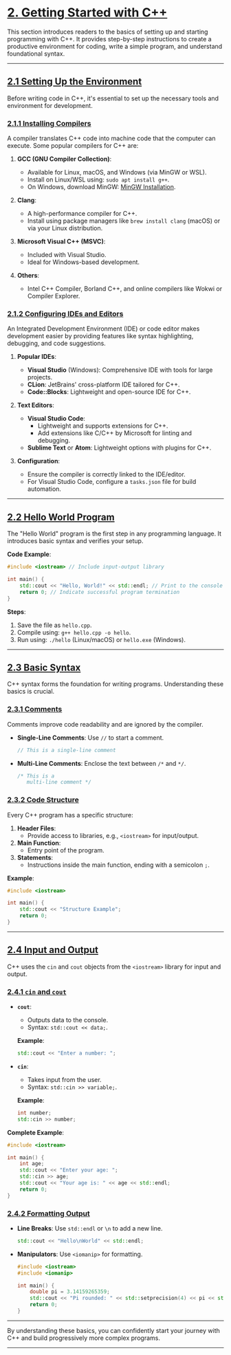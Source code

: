 # [**2. Getting Started with C++**](#2-getting-started-with-c)

This section introduces readers to the basics of setting up and starting programming with C++. It provides step-by-step instructions to create a productive environment for coding, write a simple program, and understand foundational syntax.

---

## [**2.1 Setting Up the Environment**](#21-setting-up-the-environment)

Before writing code in C++, it's essential to set up the necessary tools and environment for development.

### [**2.1.1 Installing Compilers**](#211-installing-compilers)

A compiler translates C++ code into machine code that the computer can execute. Some popular compilers for C++ are:

1. **GCC (GNU Compiler Collection)**:
   - Available for Linux, macOS, and Windows (via MinGW or WSL).
   - Install on Linux/WSL using: `sudo apt install g++`.
   - On Windows, download MinGW: [MinGW Installation](http://www.mingw.org/).

2. **Clang**:
   - A high-performance compiler for C++.
   - Install using package managers like `brew install clang` (macOS) or via your Linux distribution.

3. **Microsoft Visual C++ (MSVC)**:
   - Included with Visual Studio.
   - Ideal for Windows-based development.

4. **Others**:
   - Intel C++ Compiler, Borland C++, and online compilers like Wokwi or Compiler Explorer.

### [**2.1.2 Configuring IDEs and Editors**](#212-configuring-ides-and-editors)

An Integrated Development Environment (IDE) or code editor makes development easier by providing features like syntax highlighting, debugging, and code suggestions.

1. **Popular IDEs**:
   - **Visual Studio** (Windows): Comprehensive IDE with tools for large projects.
   - **CLion**: JetBrains' cross-platform IDE tailored for C++.
   - **Code::Blocks**: Lightweight and open-source IDE for C++.

2. **Text Editors**:
   - **Visual Studio Code**:
     - Lightweight and supports extensions for C++.
     - Add extensions like C/C++ by Microsoft for linting and debugging.
   - **Sublime Text** or **Atom**: Lightweight options with plugins for C++.

3. **Configuration**:
   - Ensure the compiler is correctly linked to the IDE/editor.
   - For Visual Studio Code, configure a `tasks.json` file for build automation.

---

## [**2.2 Hello World Program**](#22-hello-world-program)

The "Hello World" program is the first step in any programming language. It introduces basic syntax and verifies your setup.

**Code Example**:
```cpp
#include <iostream> // Include input-output library

int main() {
    std::cout << "Hello, World!" << std::endl; // Print to the console
    return 0; // Indicate successful program termination
}
```

**Steps**:
1. Save the file as `hello.cpp`.
2. Compile using: `g++ hello.cpp -o hello`.
3. Run using: `./hello` (Linux/macOS) or `hello.exe` (Windows).

---

## [**2.3 Basic Syntax**](#23-basic-syntax)

C++ syntax forms the foundation for writing programs. Understanding these basics is crucial.

### [**2.3.1 Comments**](#231-comments)
Comments improve code readability and are ignored by the compiler.

- **Single-Line Comments**:
  Use `//` to start a comment.
  ```cpp
  // This is a single-line comment
  ```

- **Multi-Line Comments**:
  Enclose the text between `/*` and `*/`.
  ```cpp
  /* This is a
     multi-line comment */
  ```

### [**2.3.2 Code Structure**](#232-code-structure)
Every C++ program has a specific structure:
1. **Header Files**:
   - Provide access to libraries, e.g., `<iostream>` for input/output.
2. **Main Function**:
   - Entry point of the program.
3. **Statements**:
   - Instructions inside the main function, ending with a semicolon `;`.

**Example**:
```cpp
#include <iostream>

int main() { 
    std::cout << "Structure Example"; 
    return 0; 
}
```

---

## [**2.4 Input and Output**](#24-input-and-output)

C++ uses the `cin` and `cout` objects from the `<iostream>` library for input and output.

### [**2.4.1 `cin` and `cout`**](#241-cin-and-cout)

- **`cout`**:
  - Outputs data to the console.
  - Syntax: `std::cout << data;`.

  **Example**:
  ```cpp
  std::cout << "Enter a number: ";
  ```

- **`cin`**:
  - Takes input from the user.
  - Syntax: `std::cin >> variable;`.

  **Example**:
  ```cpp
  int number;
  std::cin >> number;
  ```

**Complete Example**:
```cpp
#include <iostream>

int main() {
    int age;
    std::cout << "Enter your age: ";
    std::cin >> age;
    std::cout << "Your age is: " << age << std::endl;
    return 0;
}
```

### [**2.4.2 Formatting Output**](#242-formatting-output)

- **Line Breaks**:
  Use `std::endl` or `\n` to add a new line.
  ```cpp
  std::cout << "Hello\nWorld" << std::endl;
  ```

- **Manipulators**:
  Use `<iomanip>` for formatting.
  ```cpp
  #include <iostream>
  #include <iomanip>

  int main() {
      double pi = 3.14159265359;
      std::cout << "Pi rounded: " << std::setprecision(4) << pi << std::endl;
      return 0;
  }
  ```

--- 

By understanding these basics, you can confidently start your journey with C++ and build progressively more complex programs.

---
